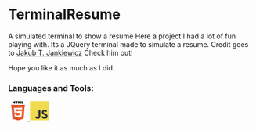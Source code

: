 # TerminalResume
A simulated terminal to show a resume
Here a project I had a lot of fun playing with. Its a JQuery terminal made to simulate a resume. Credit goes to <a href src=https://jakub.jankiewicz.org/>Jakub T. Jankiewicz</a> Check him out!

Hope you like it as much as I did.





<h3 align="left">Languages and Tools:</h3>
<p align="left"> <a href="https://www.w3.org/html/" target="_blank" rel="noreferrer"> <img src="https://raw.githubusercontent.com/devicons/devicon/master/icons/html5/html5-original-wordmark.svg" alt="html5" width="40" height="40"/> </a> <a href="https://developer.mozilla.org/en-US/docs/Web/JavaScript" target="_blank" rel="noreferrer"> <img src="https://raw.githubusercontent.com/devicons/devicon/master/icons/javascript/javascript-original.svg" alt="javascript" width="40" height="40"/> </a> </p>
